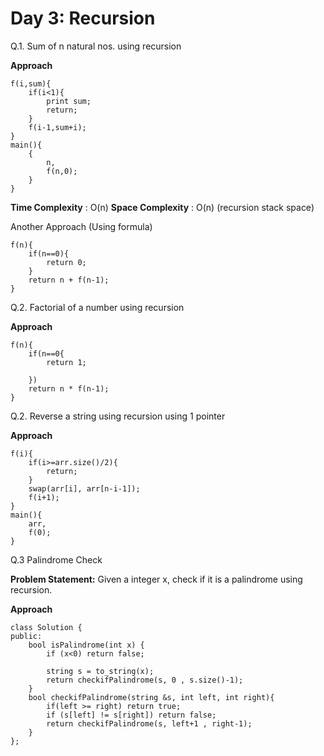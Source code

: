 # Day 3: Recursion

Q.1. Sum of n natural nos. using recursion 

**Approach** 

```
f(i,sum){
    if(i<1){
        print sum;
        return;
    }
    f(i-1,sum+i);
}
main(){
    {
        n,
        f(n,0);
    }
}

```
**Time Complexity** : O(n) 
**Space Complexity**  : O(n) (recursion stack space)

Another Approach (Using formula) 

```
f(n){
    if(n==0){
        return 0;
    }
    return n + f(n-1);
}
```
Q.2. Factorial of a number using recursion

**Approach**
```
f(n){
    if(n==0{
        return 1;

    })
    return n * f(n-1);
}
```

Q.2. Reverse a string using recursion using 1 pointer

**Approach**

```
f(i){
    if(i>=arr.size()/2){
        return;
    }
    swap(arr[i], arr[n-i-1]);
    f(i+1);
}
main(){
    arr,
    f(0);
}
```

Q.3 Palindrome Check

**Problem Statement:** Given a integer x, check if it is a palindrome using recursion.

**Approach**

```
class Solution {
public:
    bool isPalindrome(int x) {
        if (x<0) return false;

        string s = to_string(x);
        return checkifPalindrome(s, 0 , s.size()-1);
    }
    bool checkifPalindrome(string &s, int left, int right){
        if(left >= right) return true;
        if (s[left] != s[right]) return false;
        return checkifPalindrome(s, left+1 , right-1);
    }
};
```
